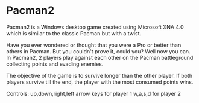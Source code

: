 # Pacman2
Pacman2 is a Windows desktop game created using Microsoft XNA 4.0 which is similar to the classic Pacman but with a twist.

Have you ever wondered or thought that you were a Pro or better than others in Pacman. But you couldn't prove it, could you? 
Well now you can. In Pacman2, 2 players play against each other on the Pacman battleground collecting points and evading enemies.

The objective of the game is to survive longer than the other player. 
If both players survive till the end, the player with the most consumed points wins.

Controls: up,down,right,left arrow keys for player 1
          w,a,s,d for player 2
